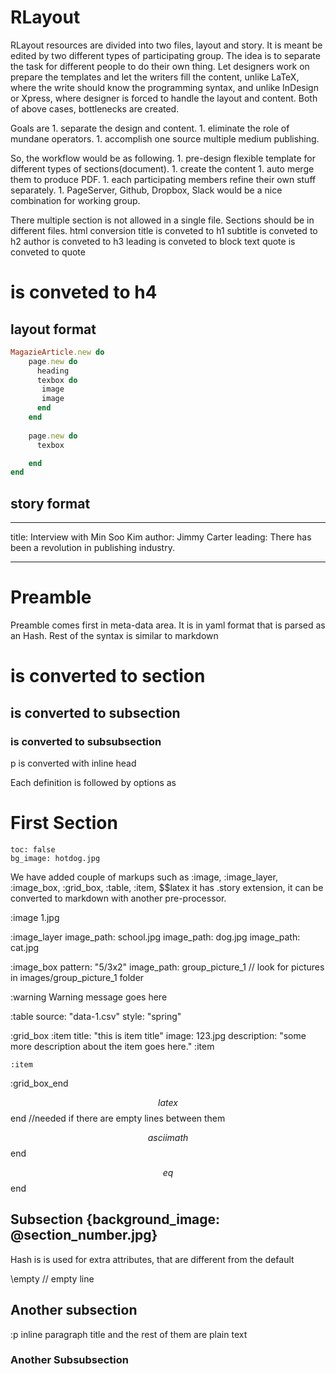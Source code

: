 # RLayout

RLayout resources are divided into two files, layout and story.
It is meant be edited by two different types of participating group.
The idea is to separate the task for different people to do their own thing. 
Let designers work on prepare the templates and let the writers fill the content,
unlike LaTeX, where the write should know the programming syntax,
and unlike InDesign or Xpress, where designer is forced to handle the layout and content. 
Both of above cases, bottlenecks are created.
 
Goals are
	1. separate the design and content.
	1. eliminate the role of mundane operators.
	1. accomplish one source multiple medium publishing.
	
So, the workflow would be as following.
	1. pre-design flexible template for different types of sections(document).
	1. create the content
	1. auto merge them to produce PDF.
	1. each participating members refine their own stuff separately.
	1. PageServer, Github, Dropbox, Slack would be a nice combination for working group.

There multiple section is not allowed in a single file. Sections should be in different files.
html conversion 
 title is conveted to h1
 subtitle is conveted to h2
 author is conveted to h3
 leading is conveted to block text
 quote is conveted to quote
 # is conveted to h4

## layout format

```ruby
MagazieArticle.new do
	page.new do
	  heading
	  texbox do
	   image
	   image
	  end
	end
	
	page.new do
	  texbox

	end
end
```

## story format

---

title: Interview with Min Soo Kim
author: Jimmy Carter
leading: There has been a revolution in publishing industry.

---

# Preamble

Preamble comes first in meta-data area. It is in yaml format that is parsed as an Hash. 
Rest of the syntax is similar to markdown
# is converted to section
## is converted to subsection
### is converted to subsubsection
p is converted with inline head

Each definition is followed by options as

# First Section 
	toc: false
	bg_image: hotdog.jpg

We have added couple of markups
such as :image, :image_layer, :image_box, :grid_box, :table, :item, $$latex
it has .story extension, it can be converted to markdown with another pre-processor.

:image 1.jpg

:image_layer
	image_path: school.jpg
	image_path: dog.jpg
	image_path: cat.jpg

:image_box pattern: "5/3x2"
	image_path: group_picture_1   // look for pictures in images/group_picture_1 folder
	
:warning 
	Warning message goes here
	
:table 
	source: "data-1.csv"
	style: "spring"

:grid_box
	:item
	  title: "this is item title"
	  image: 123.jpg
	  description: "some more description about the item goes here." 
	:item
	
	:item
	
:grid_box_end

$$latex
$$end   //needed if there are empty lines between them

$$asciimath
$$end

$$eq
$$end

## Subsection {background_image: @section_number.jpg}

Hash is is used for extra attributes, that are different from the default

\empty // empty line 

	
## Another subsection

:p inline paragraph title
and the rest of them are plain text

### Another Subsubsection